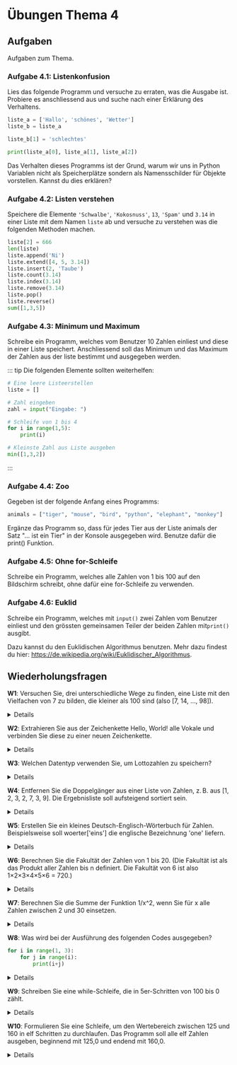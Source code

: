# Übungen Thema 4

## Aufgaben

Aufgaben zum Thema.

### Aufgabe 4.1: Listenkonfusion

Lies das folgende Programm und versuche zu erraten, was die Ausgabe ist. Probiere es anschliessend aus und suche nach einer Erklärung des Verhaltens.

```py
liste_a = ['Hallo', 'schönes', 'Wetter']
liste_b = liste_a

liste_b[1] = 'schlechtes'

print(liste_a[0], liste_a[1], liste_a[2])  
```

Das Verhalten dieses Programms ist der Grund, warum wir uns in Python Variablen nicht als Speicherplätze sondern als Namensschilder für Objekte vorstellen. Kannst du dies erklären?

### Aufgabe 4.2: Listen verstehen

Speichere die Elemente `'Schwalbe'`, `'Kokosnuss'`, `13`, `'Spam'` und `3.14` in einer Liste mit dem Namen `liste` ab und versuche zu verstehen was die folgenden Methoden machen.

```py
liste[2] = 666
len(liste)
liste.append('Ni')
liste.extend([4, 5, 3.14])
liste.insert(2, 'Taube')
liste.count(3.14)
liste.index(3.14)
liste.remove(3.14)
liste.pop()
liste.reverse()
sum([1,3,5])
```

### Aufgabe 4.3: Minimum und Maximum

Schreibe ein Programm, welches vom Benutzer 10 Zahlen einliest und diese in einer Liste speichert. Anschliessend soll das Minimum und das Maximum der Zahlen aus der liste bestimmt und ausgegeben werden.

::: tip
Die folgenden Elemente sollten weiterhelfen:

```py
# Eine leere Listeerstellen
liste = []
```

```py
# Zahl eingeben
zahl = input("Eingabe: ")
```

```py
# Schleife von 1 bis 4
for i in range(1,5):
    print(i)
```

```py
# Kleinste Zahl aus Liste ausgeben
min([1,3,2])
```
:::

### Aufgabe 4.4: Zoo

Gegeben ist der folgende Anfang eines Programms:

```py
animals = ["tiger", "mouse", "bird", "python", "elephant", "monkey"]
```

Ergänze das Programm so, dass für jedes Tier aus der Liste animals der Satz "… ist ein Tier" in der Konsole ausgegeben wird. Benutze dafür die print() Funktion.

### Aufgabe 4.5: Ohne for-Schleife

Schreibe ein Programm, welches alle Zahlen von 1 bis 100 auf den Bildschirm schreibt, ohne dafür eine for-Schleife zu verwenden.

### Aufgabe 4.6: Euklid

Schreibe ein Programm, welches mit `input()` zwei Zahlen vom Benutzer einliest und den grössten gemeinsamen Teiler der beiden Zahlen mit`print()` ausgibt.
    
Dazu kannst du den Euklidischen Algorithmus benutzen. Mehr dazu findest du hier: <https://de.wikipedia.org/wiki/Euklidischer_Algorithmus>.

## Wiederholungsfragen

**W1**: Versuchen Sie, drei unterschiedliche Wege zu finden, eine Liste mit den Vielfachen von 7 zu bilden, die kleiner als 100 sind (also [7, 14, ..., 98]).

<details>
Der einfachste und effizienteste Weg, eine Liste mit Vielfachen von 7 kleiner 100 zu generieren, bietet die range-Funktion:
<pre>
lst = list(range(7,100,7))  
print(lst)  
  [7, 14, 21, 28, 35, 42, 49, 56, 63, 70, 77, 84, 91, 98]
</pre>
Deutlich umständlicher ist es, von einer Liste aller Zahlen zwischen 1 und 100 auszugehen und dann die herauszufiltern, die durch 7 teilbar sind:
<pre>
hundred = list(range(1,101))  # [1, 2, ..., 100]  
lst = list(filter(lambda x: x%7==0, hundred))
</pre>
Eine weitere Variante besteht darin, mit den Zahlen von 1 bis 14 zu beginnen und jedes Element mit 7 zu multiplizieren. Im folgenden Beispiel kommt dabei die List-Comprehension-Syntax zur Anwendung.
<pre>
fourteen = list(range(1,15))  # [1, 2, ..., 14]  
lst = [ x*7 for x in fourteen ]
</pre>
Zum gleichen Ergebnis kommt list(map(...)) mit der Funktion x*7:
<pre>
lst = list(map(lambda x: x*7, fourteen))
</pre>
</details>

**W2**: Extrahieren Sie aus der Zeichenkette Hello, World! alle Vokale und verbinden Sie diese zu einer neuen Zeichenkette.

<details>
Diese Übung ist schon etwas schwieriger! list bildet aus der Zeichenkette eine Liste. list(filter(...)) bildet daraus eine neue Liste, die nur Vokale enthält. Den dabei eingesetzten in-Operator haben Sie bereits im Kapitel 3, »Operatoren«, kennengelernt. join fügt diese Liste wieder zu einer Zeichenkette zusammen.
<pre>
lst = list('Hello, World!')
vocals = list(filter(
  lambda x: x in ('a', 'e', 'i', 'o', 'u'), lst))
print(vocals)
  ['e', 'o', 'o']
result = ''.join(vocals)
print(result)
  eoo
</pre>
Der obige Code hat den Nachteil, dass er nur für Kleinbuchstaben funktioniert. Dieser Mangel lässt sich beheben, indem Sie im Filterausdruck Großbuchstaben mit lower in Kleinbuchstaben umwandeln:
<pre>
vocals = list(filter(
  lambda x: x.lower() in ('a', 'e', 'i', 'o', 'u'), lst))
</pre>
</details>

**W3**: Welchen Datentyp verwenden Sie, um Lottozahlen zu speichern?

<details>
Hier gibt es keine eindeutige Antwort: Eine Grundregel bei Lottozahlen ist, dass Sie eindeutig sein müssen. Es darf also keine Zahl mehrfach vorkommen. Aus diesem Grund bieten sich Sets an.
Oft sollen Lottozahlen aber geordnet dargestellt werden – und das können nur Listen. Die folgenden Zeilen zeigen, wie Sie Lottozahlen zuerst als Set speichern und daraus bei Bedarf eine geordnete Liste machen.
<pre>
lotto = {34, 12, 25, 26, 3, 40}  
geordnet = sorted(lotto)  
print(geordnet)  
  [3, 12, 25, 26, 34, 40]
</pre>
</details>

**W4**: Entfernen Sie die Doppelgänger aus einer Liste von Zahlen, z. B. aus [1, 2, 3, 2, 7, 3, 9]. Die Ergebnisliste soll aufsteigend sortiert sein.

<details>
Durch die Umwandlung in ein set werden alle Doppelgänger eliminiert. sorted macht aus dem Set eine geordnete Liste.
<pre>
lst = [1, 2, 3, 2, 7, 3, 9]  
result = sorted(set(lst))  
print(result)  
  [1, 2, 3, 7, 9]
</pre>
</details>

**W5**: Erstellen Sie ein kleines Deutsch-Englisch-Wörterbuch für Zahlen. Beispielsweise soll woerter['eins'] die englische Bezeichnung 'one' liefern.

<details>
Wie die Aufgabenstellung schon andeutet, ist hier ein Dictionary die optimale Datenstruktur. Beachten Sie aber, dass das Wörterbuch nur in eine Richtung funktioniert! woerter['three'] würde einen Key Error liefern, weil ja ausschließlich deutsche Wörter als Schlüssel verwendet wurden.
<pre>
woerter = { 'eins': 'one', 'zwei': 'two', 'drei': 'three'}  
woerter['zwei']  
  'two'
</pre>
</details>

**W6**: Berechnen Sie die Fakultät der Zahlen von 1 bis 20. (Die Fakultät ist als das Produkt aller Zahlen bis n definiert. Die Fakultät von 6 ist also 1×2×3×4×5×6 = 720.)

<details>
<pre>
f = 1  
for i in range(1, 21):  
  f = f * i  
  print('Die Fakultät von', i, 'beträgt', f)
</pre>
</details>

**W7**: Berechnen Sie die Summe der Funktion 1/x^2, wenn Sie für x alle Zahlen zwischen 2 und 30 einsetzen.

<details>
<pre>
Die Summe von 1/2 + 1/4 + 1/9 + … + 1/900 berechnen Sie z. B. so:
sum = 0   
for i in range(2, 31):   
    sum += 1 / (i*i)
</pre>
</details>

**W8**: Was wird bei der Ausführung des folgenden Codes ausgegeben?

```py
for i in range(1, 3):
    for j in range(i):
        print(i+j)
```

<details>
Das Programm gibt die Zahlen 1, 2 und 3 aus. Die Begründung lautet: In der äußeren Schleife hat i zuerst den Wert 0. Für die innere Schleife gilt nun range(1), was eine Kurzschreibweise für range(0, 1) ist. Da die obere Schranke exklusiv, wird die Schleife nur einmal mit j=0 ausgeführt. Das führt zur Ausgabe 1.
In der äußeren Schleife erhält i nun den Wert 2. Die j-Schleife durchläuft mit range(2) (entspricht range(0, 2)) die Werte 0 und 1. Damit werden die Zahlen 2 und 3 ausgegeben.
</details>

**W9**: Schreiben Sie eine while-Schleife, die in 5er-Schritten von 100 bis 0 zählt.

<details>
<pre>
i=100  
while i>=0:  
  print(i)  
  i-=5
</pre>
</details>

**W10**: Formulieren Sie eine Schleife, um den Wertebereich zwischen 125 und 160 in elf Schritten zu durchlaufen. Das Programm soll alle elf Zahlen ausgeben, beginnend mit 125,0 und endend mit 160,0.

<details>
Der Lösungscode beginnt mit der Definition von vier Variablen: min und max legen die obere und untere Grenze des Zahlenbereichs fest. nmax bestimmt die Anzahl der Schleifendurchläufe. delta gibt an, wie stark sich die Zielvariable x mit jedem Durchlauf ändern soll. In der Schleife durchläuft i die Werte von 0 bis einschließlich nmax.
<pre>
min = 125.0  
max = 160.0  
nmax = 11    
delta = (max - min) / (nmax - 1)  
for i in range(nmax):  
  x = min + delta * i  
  print(x)  
# Ausgabe: 125.0  128.5 132.0 135.5 ... 156.5 160.0
</pre>
</details>